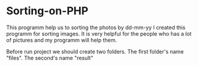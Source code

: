 # Sorting-on-PHP
This programm help us to sorting the photos by dd-mm-yy
I created this programm for sorting images. It is very helpful for the people who has a lot of pictures and my programm will help them.

Before run project we should create two folders.
The first folder's name "files".
The second's name "result"
